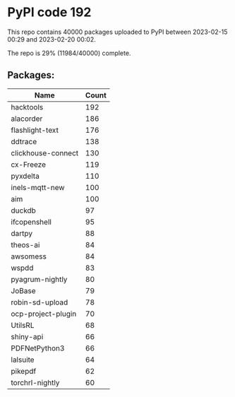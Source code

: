 # PyPI code 192

This repo contains 40000 packages uploaded to PyPI between 
2023-02-15 00:29 and 2023-02-20 00:02.

The repo is 29% (11984/40000) complete.

## Packages:

| Name  | Count |
| ----- | ----- |
| hacktools | 192 |
| alacorder | 186 |
| flashlight-text | 176 |
| ddtrace | 138 |
| clickhouse-connect | 130 |
| cx-Freeze | 119 |
| pyxdelta | 110 |
| inels-mqtt-new | 100 |
| aim | 100 |
| duckdb | 97 |
| ifcopenshell | 95 |
| dartpy | 88 |
| theos-ai | 84 |
| awsomess | 84 |
| wspdd | 83 |
| pyagrum-nightly | 80 |
| JoBase | 79 |
| robin-sd-upload | 78 |
| ocp-project-plugin | 70 |
| UtilsRL | 68 |
| shiny-api | 66 |
| PDFNetPython3 | 66 |
| lalsuite | 64 |
| pikepdf | 62 |
| torchrl-nightly | 60 |


